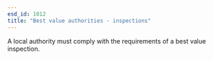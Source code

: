 ```yaml
---
esd_id: 1012
title: "Best value authorities - inspections"
---
```


A local authority must comply with the requirements of a best value inspection.

